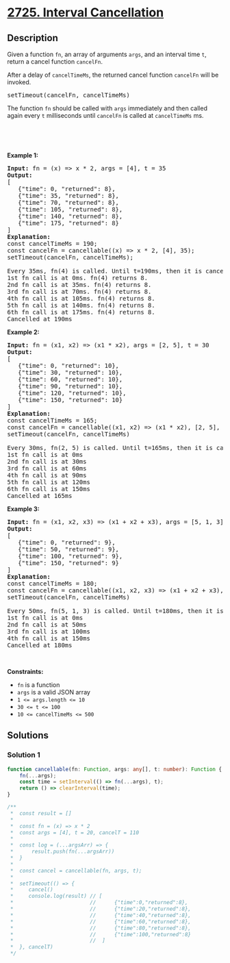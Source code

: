 # [2725. Interval Cancellation](https://leetcode.com/problems/interval-cancellation)


## Description

<p>Given a function <code>fn</code>, an array of arguments&nbsp;<code>args</code>, and&nbsp;an interval time <code>t</code>, return a cancel function <code>cancelFn</code>.</p>

<p>After a delay of&nbsp;<code>cancelTimeMs</code>, the returned cancel function&nbsp;<code>cancelFn</code>&nbsp;will be invoked.</p>

<pre>
setTimeout(cancelFn, cancelTimeMs)
</pre>

<p>The function <code>fn</code> should be called with <code>args</code> immediately and then called again every&nbsp;<code>t</code> milliseconds&nbsp;until&nbsp;<code>cancelFn</code>&nbsp;is called at <code>cancelTimeMs</code> ms.</p>

<p>&nbsp;</p>

<p>&nbsp;</p>
<p><strong class="example">Example 1:</strong></p>

<pre>
<strong>Input:</strong> fn = (x) =&gt; x * 2, args = [4], t = 35
<strong>Output:</strong> 
[
   {&quot;time&quot;: 0, &quot;returned&quot;: 8},
   {&quot;time&quot;: 35, &quot;returned&quot;: 8},
   {&quot;time&quot;: 70, &quot;returned&quot;: 8},
   {&quot;time&quot;: 105, &quot;returned&quot;: 8},
   {&quot;time&quot;: 140, &quot;returned&quot;: 8},
   {&quot;time&quot;: 175, &quot;returned&quot;: 8}
]
<strong>Explanation:</strong> 
const cancelTimeMs = 190;
const cancelFn = cancellable((x) =&gt; x * 2, [4], 35);
setTimeout(cancelFn, cancelTimeMs);

Every 35ms, fn(4) is called. Until t=190ms, then it is cancelled.
1st fn call is at 0ms. fn(4) returns 8.
2nd fn call is at 35ms. fn(4) returns 8.
3rd fn call is at 70ms. fn(4) returns 8.
4th fn call is at&nbsp;105ms. fn(4) returns 8.
5th fn call is at 140ms. fn(4) returns 8.
6th fn call is at 175ms. fn(4) returns 8.
Cancelled at 190ms
</pre>

<p><strong class="example">Example 2:</strong></p>

<pre>
<strong>Input:</strong> fn = (x1, x2) =&gt; (x1 * x2), args = [2, 5], t = 30
<strong>Output:</strong> 
[
   {&quot;time&quot;: 0, &quot;returned&quot;: 10},
   {&quot;time&quot;: 30, &quot;returned&quot;: 10},
   {&quot;time&quot;: 60, &quot;returned&quot;: 10},
   {&quot;time&quot;: 90, &quot;returned&quot;: 10},
   {&quot;time&quot;: 120, &quot;returned&quot;: 10},
   {&quot;time&quot;: 150, &quot;returned&quot;: 10}
]
<strong>Explanation:</strong> 
const cancelTimeMs = 165; 
const cancelFn = cancellable((x1, x2) =&gt; (x1 * x2), [2, 5], 30) 
setTimeout(cancelFn, cancelTimeMs)

Every 30ms, fn(2, 5) is called. Until t=165ms, then it is cancelled.
1st fn call is at 0ms&nbsp;
2nd fn call is at 30ms&nbsp;
3rd fn call is at 60ms&nbsp;
4th fn call is at&nbsp;90ms&nbsp;
5th fn call is at 120ms&nbsp;
6th fn call is at 150ms
Cancelled at 165ms
</pre>

<p><strong class="example">Example 3:</strong></p>

<pre>
<strong>Input:</strong> fn = (x1, x2, x3) =&gt; (x1 + x2 + x3), args = [5, 1, 3], t = 50
<strong>Output:</strong> 
[
   {&quot;time&quot;: 0, &quot;returned&quot;: 9},
   {&quot;time&quot;: 50, &quot;returned&quot;: 9},
   {&quot;time&quot;: 100, &quot;returned&quot;: 9},
   {&quot;time&quot;: 150, &quot;returned&quot;: 9}
]
<strong>Explanation:</strong> 
const cancelTimeMs = 180;
const cancelFn = cancellable((x1, x2, x3) =&gt; (x1 + x2 + x3), [5, 1, 3], 50)
setTimeout(cancelFn, cancelTimeMs)

Every 50ms, fn(5, 1, 3) is called. Until t=180ms, then it is cancelled. 
1st fn call is at 0ms
2nd fn call is at 50ms
3rd fn call is at 100ms
4th fn call is at&nbsp;150ms
Cancelled at 180ms
</pre>

<p>&nbsp;</p>
<p><strong>Constraints:</strong></p>

<ul>
	<li><code>fn</code> is a function</li>
	<li><code>args</code> is a valid JSON array</li>
	<li><code>1 &lt;= args.length &lt;= 10</code></li>
	<li><code><font face="monospace">30 &lt;= t &lt;= 100</font></code></li>
	<li><code><font face="monospace">10 &lt;= </font>cancelTimeMs<font face="monospace"> &lt;= 500</font></code></li>
</ul>

## Solutions

### Solution 1

<!-- tabs:start -->

```ts
function cancellable(fn: Function, args: any[], t: number): Function {
    fn(...args);
    const time = setInterval(() => fn(...args), t);
    return () => clearInterval(time);
}

/**
 *  const result = []
 *
 *  const fn = (x) => x * 2
 *  const args = [4], t = 20, cancelT = 110
 *
 *  const log = (...argsArr) => {
 *      result.push(fn(...argsArr))
 *  }
 *
 *  const cancel = cancellable(fn, args, t);
 *
 *  setTimeout(() => {
 *     cancel()
 *     console.log(result) // [
 *                         //      {"time":0,"returned":8},
 *                         //      {"time":20,"returned":8},
 *                         //      {"time":40,"returned":8},
 *                         //      {"time":60,"returned":8},
 *                         //      {"time":80,"returned":8},
 *                         //      {"time":100,"returned":8}
 *                         //  ]
 *  }, cancelT)
 */
```

<!-- tabs:end -->

<!-- end -->
